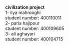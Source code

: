 **civilization project**</br>
1- ilya mahrooghi </br>
student number: 400110011 </br>
2- paria hajipour </br>
student number: 400109605 </br>
3- ali aghayari </br>
student number: 400104715 </br>
